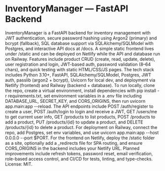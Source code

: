 # InventoryManager — FastAPI Backend

InventoryManager is a FastAPI backend for inventory management with JWT authentication, secure password hashing using Argon2 (primary) and bcrypt (fallback), SQL database support via SQLAlchemy/SQLModel with Postgres, and interactive API docs at /docs. A simple static frontend lives under /static and can be deployed on Netlify while the API and database run on Railway. Features include product CRUD (create, read, update, delete), user registration and login, JWT-based auth, password validation (8–64 chars), and quick testing with static HTML/CSS/JS pages. The tech stack includes Python 3.10+, FastAPI, SQLAlchemy/SQLModel, Postgres, JWT auth, passlib (argon2 + bcrypt), Uvicorn for local dev, and deployment via Netlify (frontend) and Railway (backend + database). To run locally, clone the repo, create a virtual environment, install dependencies with pip install -r requirements.txt, set environment variables in a .env file including DATABASE_URL, SECRET_KEY, and CORS_ORIGINS, then run uvicorn app.main:app --reload. The API endpoints include POST /auth/register to create a user, POST /auth/login to login and receive a JWT, GET /users/me to get current user info, GET /products to list products, POST /products to add a product, PUT /products/{id} to update a product, and DELETE /products/{id} to delete a product. For deployment on Railway, connect the repo, add Postgres, set env variables, and use uvicorn app.main:app --host 0.0.0.0 --port $PORT. For the frontend on Netlify, deploy the /static folder as a site, optionally add a _redirects file for SPA routing, and ensure CORS_ORIGINS in the backend includes your Netlify URL. Planned improvements include refresh tokens, password reset, email verification, role-based access control, and CI/CD for tests, linting, and type-checks. License: MIT.
